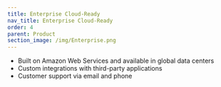 ```yaml
---
title: Enterprise Cloud-Ready
nav_title: Enterprise Cloud-Ready
order: 4
parent: Product
section_image: /img/Enterprise.png
---
```



* Built on Amazon Web Services and available in global data centers
* Custom integrations with third-party applications
* Customer support via email and phone